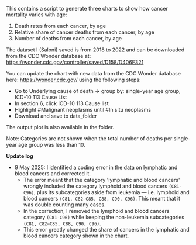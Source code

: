 This contains a script to generate three charts to show how cancer mortality varies with age:

1. Death rates from each cancer, by age
2. Relative share of cancer deaths from each cancer, by age
3. Number of deaths from each cancer, by age

The dataset I (Saloni) saved is from 2018 to 2022 and can be downloaded from the CDC Wonder database at: https://wonder.cdc.gov/controller/saved/D158/D406F321

You can update the chart with new data from the CDC Wonder database here: https://wonder.cdc.gov/ using the following steps:

- Go to Underlying cause of death -> group by: single-year age group, ICD-10 113 Cause List
- In section 6, click ICD-10 113 Cause list
- Highlight #Malignant neoplasms until #In situ neoplasms
- Download and save to data_folder

The output plot is also available in the folder.

Note: Categories are not shown when the total number of deaths per single-year age group was less than 10.

**Update log**
- 9 May 2025: I identified a coding error in the data on lymphatic and blood cancers and corrected it.
  - The error meant that the category 'lymphatic and blood cancers' wrongly included the category lymphoid and blood cancers `(C81-C96)`, plus its subcategories aside from leukemia — i.e. lymphoid and blood cancers `(C81, C82–C85, C88, C90, C96)`. This meant that it was double counting many cases.
  - In the correction, I removed the lymphoid and blood cancers category `(C81-C96)` while keeping the non-leukemia subcategories `(C81, C82–C85, C88, C90, C96)`.
  - This error greatly changed the share of cancers in the lymphatic and blood cancers category shown in the chart.
